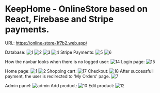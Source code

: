 # KeepHome - OnlineStore based on React, Firebase and Stripe payments.
URL: https://online-store-1f7b2.web.app/

Database:
![1](https://user-images.githubusercontent.com/26245125/113571333-e3cd4d00-961e-11eb-9e50-c3c4160e65fc.JPG)
![2](https://user-images.githubusercontent.com/26245125/113571337-e465e380-961e-11eb-9d38-2bc670081040.JPG)
![3](https://user-images.githubusercontent.com/26245125/113571338-e4fe7a00-961e-11eb-9df9-776e7c9ea3c3.JPG)
![4](https://user-images.githubusercontent.com/26245125/113571339-e4fe7a00-961e-11eb-91c4-1625193d6c5b.JPG)
Stripe Payments:
![5](https://user-images.githubusercontent.com/26245125/113571340-e5971080-961e-11eb-9071-38aaeba1e55c.JPG)
![6](https://user-images.githubusercontent.com/26245125/113571341-e5971080-961e-11eb-9303-74db846d1705.JPG)



How the navbar looks when there is no logged user:
![14](https://user-images.githubusercontent.com/26245125/113570062-3c4f1b00-961c-11eb-972a-37eff6d288b1.JPG)
Login page:
![15](https://user-images.githubusercontent.com/26245125/113570081-46711980-961c-11eb-8a8a-8e98314e1932.JPG)


Home page:
![1](https://user-images.githubusercontent.com/26245125/113569275-e0d05d80-961a-11eb-986c-e97fd7567a61.JPG)
![2](https://user-images.githubusercontent.com/26245125/113569280-e2018a80-961a-11eb-945b-837d80ea4c9d.JPG)
Shopping cart:
![17](https://user-images.githubusercontent.com/26245125/113570224-9819a400-961c-11eb-88cd-b37438f710ef.JPG)
Checkout:
![18](https://user-images.githubusercontent.com/26245125/113570227-99e36780-961c-11eb-92b8-1b91e9cff591.JPG)
After successfull payment, the user is redirected to 'My Orders' page.
![7](https://user-images.githubusercontent.com/26245125/113569555-63f1b380-961b-11eb-96b8-decd60db08a9.JPG)


Admin panel:
![admin](https://user-images.githubusercontent.com/26245125/113569422-2b51da00-961b-11eb-9d83-38db6fe6b937.JPG)
Add product:
![10](https://user-images.githubusercontent.com/26245125/113570254-aa93dd80-961c-11eb-8788-dbaa5db91fd0.JPG)
Edit product:
![12](https://user-images.githubusercontent.com/26245125/113570255-ab2c7400-961c-11eb-8fc2-b43cd43b764d.JPG)


